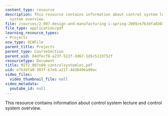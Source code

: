 ```yaml
---
content_type: resource
description: This resource contains information about control system lecture and control
  system overview.
file: /courses/2-007-design-and-manufacturing-i-spring-2009/e7b3dfa0303fb7e0a21f443049ea99ac_MIT2_007s09_controlsystemlec.pdf
file_type: application/pdf
learning_resource_types:
- Projects
ocw_type: OCWFile
parent_title: Projects
parent_type: CourseSection
parent_uid: 84dfecf8-a23f-522f-3d67-1d5c5133752f
resourcetype: Document
title: MIT2_007s09_controlsystemlec.pdf
uid: e7b3dfa0-303f-b7e0-a21f-443049ea99ac
video_files:
  video_thumbnail_file: null
video_metadata:
  youtube_id: null
---
```

This resource contains information about control system lecture and control system overview.

